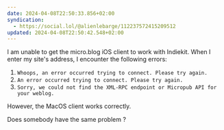 ```yaml
---
date: 2024-04-08T22:50:33.856+02:00
syndication:
  - https://social.lol/@alienlebarge/112237572415209512
updated: 2024-04-08T22:50:42.548+02:00
---
```


I am unable to get the micro.blog iOS client to work with Indiekit. When I enter my site's address, I encounter the following errors:

1. `Whoops, an error occurred trying to connect. Please try again.`
2. `An error occurred trying to connect. Please try again.`
3. `Sorry, we could not find the XML-RPC endpoint or Micropub API for your weblog.`

However, the MacOS client works correctly.

Does somebody have the same problem ?

